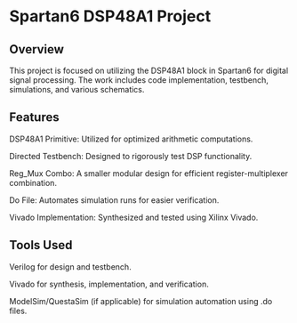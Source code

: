 # Spartan6 DSP48A1  Project

## Overview

This project is focused on utilizing the DSP48A1 block in Spartan6 for digital signal processing. The work includes code implementation, testbench, simulations, and various schematics.

## Features
DSP48A1 Primitive: Utilized for optimized arithmetic computations.

Directed Testbench: Designed to rigorously test DSP functionality.

Reg_Mux Combo: A smaller modular design for efficient register-multiplexer combination.

Do File: Automates simulation runs for easier verification.

Vivado Implementation: Synthesized and tested using Xilinx Vivado.

## Tools Used
Verilog for design and testbench.

Vivado for synthesis, implementation, and verification.

ModelSim/QuestaSim (if applicable) for simulation automation using .do files.
